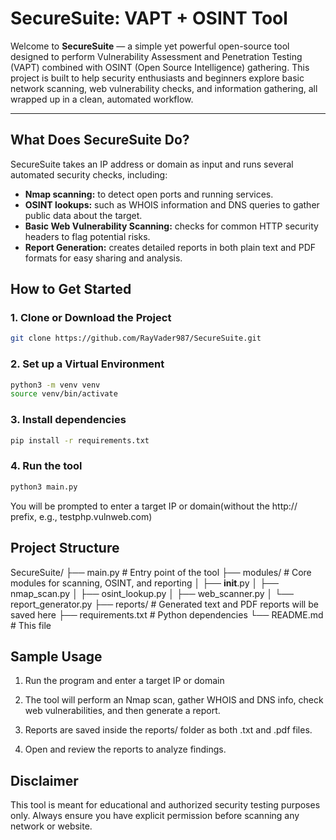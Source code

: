 # SecureSuite: VAPT + OSINT Tool

Welcome to **SecureSuite** — a simple yet powerful open-source tool designed to perform Vulnerability Assessment and Penetration Testing (VAPT) combined with OSINT (Open Source Intelligence) gathering. This project is built to help security enthusiasts and beginners explore basic network scanning, web vulnerability checks, and information gathering, all wrapped up in a clean, automated workflow.

---

## What Does SecureSuite Do?

SecureSuite takes an IP address or domain as input and runs several automated security checks, including:

- **Nmap scanning:** to detect open ports and running services.
- **OSINT lookups:** such as WHOIS information and DNS queries to gather public data about the target.
- **Basic Web Vulnerability Scanning:** checks for common HTTP security headers to flag potential risks.
- **Report Generation:** creates detailed reports in both plain text and PDF formats for easy sharing and analysis.

## How to Get Started

### 1. Clone or Download the Project

```bash
git clone https://github.com/RayVader987/SecureSuite.git
```
### 2. Set up a Virtual Environment
```bash
python3 -m venv venv
source venv/bin/activate
```

### 3. Install dependencies
```bash
pip install -r requirements.txt
```

### 4. Run the tool
```bash
python3 main.py
```
You will be prompted to enter a target IP or domain(without the http:// prefix, e.g., testphp.vulnweb.com)

## Project Structure
SecureSuite/
├── main.py                  # Entry point of the tool
├── modules/                 # Core modules for scanning, OSINT, and reporting
│   ├── __init__.py
│   ├── nmap_scan.py
│   ├── osint_lookup.py
│   ├── web_scanner.py
│   └── report_generator.py
├── reports/                 # Generated text and PDF reports will be saved here
├── requirements.txt         # Python dependencies
└── README.md                # This file

## Sample Usage
1. Run the program and enter a target IP or domain

2. The tool will perform an Nmap scan, gather WHOIS and DNS info, check web vulnerabilities, and then generate a report.

3. Reports are saved inside the reports/ folder as both .txt and .pdf files.

4. Open and review the reports to analyze findings.

## Disclaimer
This tool is meant for educational and authorized security testing purposes only. Always ensure you have explicit permission before scanning any network or website.



